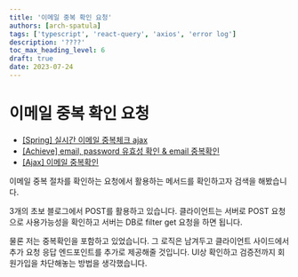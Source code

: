 ```yaml
---
title: '이메일 중복 확인 요청'
authors: [arch-spatula]
tags: ['typescript', 'react-query', 'axios', 'error log']
description: '????'
toc_max_heading_level: 6
draft: true
date: 2023-07-24
---
```


# 이메일 중복 확인 요청

<!--truncate-->

- [[Spring] 실시간 이메일 중복체크 ajax](https://velog.io/@vipstar-_-/Spring-%EC%8B%A4%EC%8B%9C%EA%B0%84-%EC%95%84%EC%9D%B4%EB%94%94-%EC%A4%91%EB%B3%B5%EC%B2%B4%ED%81%AC-ajax)
- [[Achieve] email, password 유효성 확인 & email 중복확인](https://velog.io/@jch9537/Project-email-password-%EC%9C%A0%ED%9A%A8%EC%84%B1-%ED%99%95%EC%9D%B8)
- [[Ajax] 이메일 중복확인](https://dbelle.tistory.com/55)

이메일 중복 절차를 확인하는 요청에서 활용하는 메서드를 확인하고자 검색을 해봤습니다.

3개의 초보 블로그에서 POST를 활용하고 있습니다. 클라이언트는 서버로 POST 요청으로 사용가능성을 확인하고 서버는 DB로 filter get 요청을 하면 됩니다.

물론 저는 중복확인을 포함하고 있었습니다. 그 로직은 남겨두고 클라이언트 사이드에서 추가 요청 응답 엔드포인트를 추가로 제공해줄 것입니다. UI상 확인하고 검증전까지 회원가입을 차단해놓는 방법을 생각했습니다.
